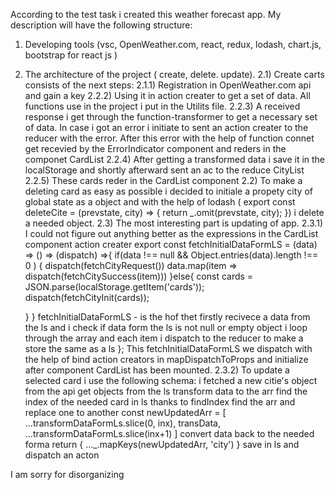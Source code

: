 According to the test task i created this weather forecast app.
My description will have the following structure: 
1) Developing tools (vsc, OpenWeather.com, react, redux,  lodash, chart.js, bootstrap for react js )
2) The architecture of the project ( create, delete. update).
2.1) Create carts consists of the next steps: 
2.1.1) Registration in OpenWeather.com api and gain a key
2.2.2) Using it in action creater to get a set of data. All functions use in the project i put in the Utilits file. 
2.2.3) A received response i get through the function-transformer to get a necessary set of data. In case i got an error i initiate to sent an action creater to the reducer with the error. After this error with the help of function connet get recevied by the ErrorIndicator component and reders in the componet CardList
2.2.4) After getting a transformed data i save it in the localStorage and shortly afterward sent an ac to the reduce CityList
2.2.5) These cards reder in the CardList component 
2.2) To make a deleting card as easy as possible i decided to initiale a propety city of global state as a object and with the help of lodash (
export const deleteCite = (prevstate, city) => {
  return _.omit(prevstate, city);
}) i delete a needed object.
2.3) The most interesting part is updating of app.
2.3.1) I could not figure out anything better as the expressions in the CardList component
                                         action creater
export const fetchInitialDataFormLS = (data) => () => (dispatch) =>{
    if(data !== null && Object.entries(data).length !== 0 ) {
        dispatch(fetchCityRequest())
        data.map(item => dispatch(fetchCitySuccess(item)))
    }else{
        const cards = JSON.parse(localStorage.getItem('cards'));
        dispatch(fetchCityInit(cards));

    } 
}
fetchInitialDataFormLS - is the hof thet firstly recivece  a data from the ls and i check if data form the ls is not null or empty object i loop through the array and each item i dispatch to the reducer to make a store the same as a ls 
};
This fetchInitialDataFormLS we dispatch with the help of bind action creators in mapDispatchToProps and initialize after component CardList has been mounted.
2.3.2) To update a selected card i use the following schema:
i fetched a new citie's object from the api
get objects from the ls
transform data to the arr
find the index of the needed card in ls thanks to findIndex
find the arr 
and replace one to another
  const newUpdatedArr = [
      ...transformDataFormLs.slice(0, inx),
      transData, 
      ...transformDataFormLs.slice(inx+1)
  ]
convert data back to the needed forma return  {
  ..._.mapKeys(newUpdatedArr, 'city')
  }
save in ls and dispatch an acton 

 I am sorry for disorganizing
